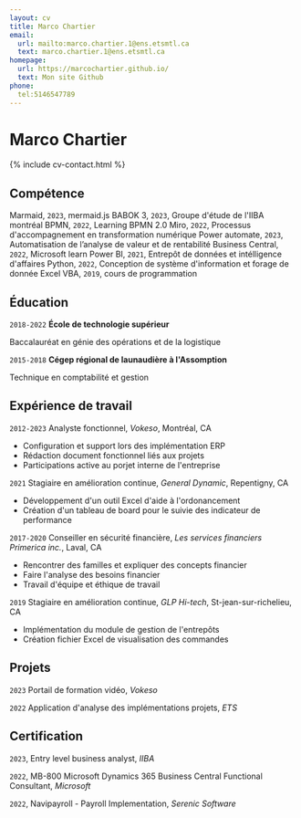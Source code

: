 ```yaml
---
layout: cv
title: Marco Chartier
email:
  url: mailto:marco.chartier.1@ens.etsmtl.ca
  text: marco.chartier.1@ens.etsmtl.ca
homepage:
  url: https://marcochartier.github.io/
  text: Mon site Github
phone:
  tel:5146547789
---
```


# Marco **Chartier**

<!--
include contact information from the front matter
Supported arguments:
    - homepage: url, text
    - phone
    - email
-->

{% include cv-contact.html %}

## Compétence
Marmaid, `2023`, mermaid.js
BABOK 3, `2023`, Groupe d'étude de l'IIBA montréal
BPMN, `2022`, Learning BPMN 2.0
Miro, `2022`, Processus d'accompagnement en transformation numérique
Power automate, `2023`, Automatisation de l’analyse de valeur et de rentabilité
Business Central, `2022`, Microsoft learn
Power BI, `2021`, Entrepôt de données et intélligence d'affaires
Python, `2022`, Conception de système d'information et forage de donnée
Excel VBA, `2019`, cours de programmation


## Éducation

`2018-2022`
__École de technologie supérieur__

Baccalauréat en génie des opérations et de la logistique

`2015-2018`
__Cégep régional de launaudière à l'Assomption__

Technique en comptabilité et gestion



## Expérience de travail

`2012-2023`
Analyste fonctionnel, *Vokeso*, Montréal, CA
- Configuration et support lors des implémentation ERP
- Rédaction document fonctionnel liés aux projets
- Participations active au porjet interne de l'entreprise

`2021`
Stagiaire en amélioration continue, *General Dynamic*, Repentigny, CA
- Développement d'un outil Excel d'aide à l'ordonancement
- Création d'un tableau de board pour le suivie des indicateur de performance

`2017-2020`
Conseiller en sécurité financière, *Les services financiers Primerica inc.*, Laval, CA
- Rencontrer des familles et expliquer des concepts financier
- Faire l'analyse des besoins financier
- Travail d'équipe et éthique de travail

`2019`
Stagiaire en amélioration continue, *GLP Hi-tech*, St-jean-sur-richelieu, CA
- Implémentation du module de gestion de l'entrepôts
- Création fichier Excel de visualisation des commandes


## Projets

`2023`
Portail de formation vidéo, *Vokeso*

`2022`
Application d'analyse des implémentations projets, *ETS*

## Certification

`2023`, Entry level business analyst, *IIBA*

`2022`, MB-800 Microsoft Dynamics 365 Business Central Functional Consultant, *Microsoft*

`2022`, Navipayroll - Payroll Implementation, *Serenic Software*



<!-- ### Footer

Dernière mise à jour: Septembre 2023 -->
